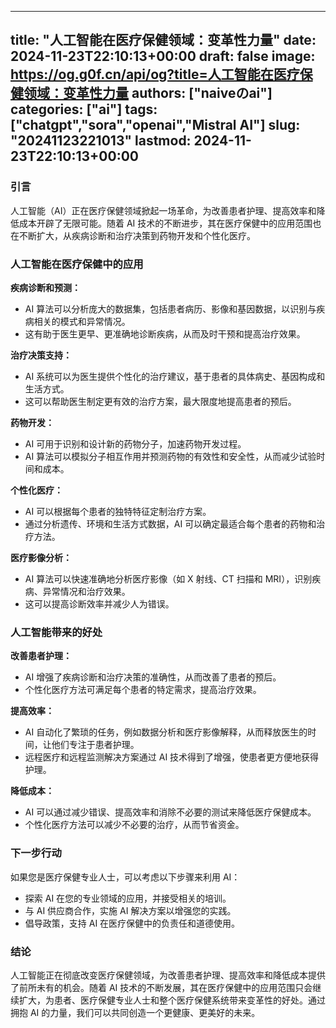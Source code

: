
---
title: "人工智能在医疗保健领域：变革性力量"
date: 2024-11-23T22:10:13+00:00
draft: false
image: https://og.g0f.cn/api/og?title=人工智能在医疗保健领域：变革性力量
authors: ["naiveのai"]
categories: ["ai"]
tags: ["chatgpt","sora","openai","Mistral AI"]
slug: "20241123221013"
lastmod: 2024-11-23T22:10:13+00:00
---
### 引言

人工智能（AI）正在医疗保健领域掀起一场革命，为改善患者护理、提高效率和降低成本开辟了无限可能。随着 AI 技术的不断进步，其在医疗保健中的应用范围也在不断扩大，从疾病诊断和治疗决策到药物开发和个性化医疗。

### 人工智能在医疗保健中的应用

**疾病诊断和预测：**

* AI 算法可以分析庞大的数据集，包括患者病历、影像和基因数据，以识别与疾病相关的模式和异常情况。
* 这有助于医生更早、更准确地诊断疾病，从而及时干预和提高治疗效果。

**治疗决策支持：**

* AI 系统可以为医生提供个性化的治疗建议，基于患者的具体病史、基因构成和生活方式。
* 这可以帮助医生制定更有效的治疗方案，最大限度地提高患者的预后。

**药物开发：**

* AI 可用于识别和设计新的药物分子，加速药物开发过程。
* AI 算法可以模拟分子相互作用并预测药物的有效性和安全性，从而减少试验时间和成本。

**个性化医疗：**

* AI 可以根据每个患者的独特特征定制治疗方案。
* 通过分析遗传、环境和生活方式数据，AI 可以确定最适合每个患者的药物和治疗方法。

**医疗影像分析：**

* AI 算法可以快速准确地分析医疗影像（如 X 射线、CT 扫描和 MRI），识别疾病、异常情况和治疗效果。
* 这可以提高诊断效率并减少人为错误。

### 人工智能带来的好处

**改善患者护理：**

* AI 增强了疾病诊断和治疗决策的准确性，从而改善了患者的预后。
* 个性化医疗方法可满足每个患者的特定需求，提高治疗效果。

**提高效率：**

* AI 自动化了繁琐的任务，例如数据分析和医疗影像解释，从而释放医生的时间，让他们专注于患者护理。
* 远程医疗和远程监测解决方案通过 AI 技术得到了增强，使患者更方便地获得护理。

**降低成本：**

* AI 可以通过减少错误、提高效率和消除不必要的测试来降低医疗保健成本。
* 个性化医疗方法可以减少不必要的治疗，从而节省资金。

### 下一步行动

如果您是医疗保健专业人士，可以考虑以下步骤来利用 AI：

* 探索 AI 在您的专业领域的应用，并接受相关的培训。
* 与 AI 供应商合作，实施 AI 解决方案以增强您的实践。
* 倡导政策，支持 AI 在医疗保健中的负责任和道德使用。

### 结论

人工智能正在彻底改变医疗保健领域，为改善患者护理、提高效率和降低成本提供了前所未有的机会。随着 AI 技术的不断发展，其在医疗保健中的应用范围只会继续扩大，为患者、医疗保健专业人士和整个医疗保健系统带来变革性的好处。通过拥抱 AI 的力量，我们可以共同创造一个更健康、更美好的未来。